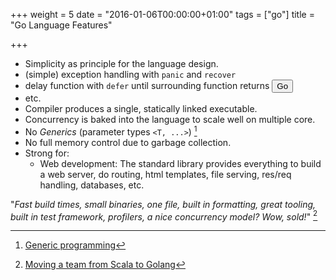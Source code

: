 +++
weight = 5
date = "2016-01-06T00:00:00+01:00"
tags = ["go"]
title = "Go Language Features"

+++

<!--more-->

- Simplicity as principle for the language design.
 - (simple) exception handling with `panic` and `recover`
 - delay function with `defer` until surrounding function returns
<a target="_blank" href="https://play.golang.org/p/It_BOFsQ8l"><button class="playground">Go</button></a>
 - etc.
- Compiler produces a single, statically linked executable.
- Concurrency is baked into the language to scale well on multiple core.
- No _Generics_ (parameter types `<T, ...>`) [^1]
- No full memory control due to garbage collection.
- Strong for:
  - Web development: The standard library provides everything to build a web
server, do routing, html templates, file serving, res/req handling, databases, etc.

"_Fast build times, small binaries, one file, built in formatting, great tooling,
built in test framework, profilers, a nice concurrency model? Wow, sold!_" [^2]

[^1]: [Generic programming](https://en.wikipedia.org/wiki/Generic_programming)
[^2]: [Moving a team from Scala to Golang](http://jimplush.com/talk/2015/12/19/moving-a-team-from-scala-to-golang/)
